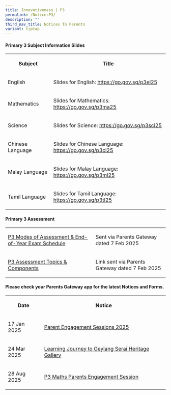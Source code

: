 ```yaml
---
title: Innovativeness | P3
permalink: /NoticesP3/
description: ""
third_nav_title: Notices To Parents
variant: tiptap
---
```

<h4>Primary 3 Subject Information Slides</h4>
<table style="minWidth: 50px">
<colgroup>
<col>
<col>
</colgroup>
<tbody>
<tr>
<th rowspan="1" colspan="1">
<p>Subject</p>
</th>
<th rowspan="1" colspan="1">
<p>Title</p>
</th>
</tr>
<tr>
<td rowspan="1" colspan="1">
<p>English</p>
</td>
<td rowspan="1" colspan="1">
<p>Slides for English: <a href="https://go.gov.sg/p3el25" rel="noopener nofollow" target="_blank">https://go.gov.sg/p3el25</a>
</p>
</td>
</tr>
<tr>
<td rowspan="1" colspan="1">
<p>Mathematics</p>
</td>
<td rowspan="1" colspan="1">
<p>Slides for Mathematics: <a href="https://go.gov.sg/p3ma25" rel="noopener nofollow" target="_blank">https://go.gov.sg/p3ma25</a>
</p>
</td>
</tr>
<tr>
<td rowspan="1" colspan="1">
<p>Science</p>
</td>
<td rowspan="1" colspan="1">
<p>Slides for Science: <a href="https://go.gov.sg/p3sci25" rel="noopener nofollow" target="_blank">https://go.gov.sg/p3sci25</a>
</p>
</td>
</tr>
<tr>
<td rowspan="1" colspan="1">
<p>Chinese Language</p>
</td>
<td rowspan="1" colspan="1">
<p>Slides for Chinese Language: <a href="https://go.gov.sg/p3cl25" rel="noopener nofollow" target="_blank">https://go.gov.sg/p3cl25</a>
</p>
</td>
</tr>
<tr>
<td rowspan="1" colspan="1">
<p>Malay Language</p>
</td>
<td rowspan="1" colspan="1">
<p>Slides for Malay Language: <a href="https://go.gov.sg/p3ml25" rel="noopener nofollow" target="_blank">https://go.gov.sg/p3ml25</a>
</p>
</td>
</tr>
<tr>
<td rowspan="1" colspan="1">
<p>Tamil Language</p>
</td>
<td rowspan="1" colspan="1">
<p>Slides for Tamil Language: <a href="https://go.gov.sg/p3tl25" rel="noopener nofollow" target="_blank">https://go.gov.sg/p3tl25</a>
</p>
</td>
</tr>
</tbody>
</table>
<h4>Primary 3 Assessment</h4>
<table style="minWidth: 50px">
<colgroup>
<col>
<col>
</colgroup>
<tbody>
<tr>
<td rowspan="1" colspan="1">
<p><a href="/files/JWPS_2025_P3_Modes_of_Assessments.pdf" rel="noopener nofollow" target="_blank">P3 Modes of Assessment &amp; End-of-Year Exam Schedule</a>
</p>
</td>
<td rowspan="1" colspan="1">
<p>Sent via Parents Gateway dated 7 Feb 2025</p>
</td>
</tr>
<tr>
<td rowspan="1" colspan="1">
<p><a href="/files/JWPS_2025_P3_Assessment_Overview__Topics_and_Components_.pdf" rel="noopener nofollow" target="_blank">P3 Assessment Topics &amp; Components</a>
</p>
</td>
<td rowspan="1" colspan="1">
<p>Link sent via Parents Gateway dated 7 Feb 2025</p>
</td>
</tr>
</tbody>
</table>
<h4>Please check your <strong>Parents Gateway</strong> app for the latest Notices and Forms.</h4>
<table style="minWidth: 50px">
<colgroup>
<col>
<col>
</colgroup>
<tbody>
<tr>
<th rowspan="1" colspan="1">
<p>Date</p>
</th>
<th rowspan="1" colspan="1">
<p>Notice</p>
</th>
</tr>
<tr>
<td rowspan="1" colspan="1">
<p>17 Jan 2025</p>
</td>
<td rowspan="1" colspan="1">
<p><a href="/files/Letter to parents/Term 1/026_Letter_to_Parents___Parent_Engagement_Sessions_2025.pdf" rel="noopener nofollow" target="_blank">Parent Engagement Sessions 2025</a>
</p>
</td>
</tr>
<tr>
<td rowspan="1" colspan="1">
<p>24 Mar 2025</p>
</td>
<td rowspan="1" colspan="1">
<p><a href="/files/Letter to parents/Term 2/033_P3_Geylang_Serai_Heritage_Gallery.pdf" rel="noopener nofollow" target="_blank">Learning Journey to Geylang Serai Heritage Gallery</a>
</p>
</td>
</tr>
<tr>
<td rowspan="1" colspan="1">
<p>28 Aug 2025</p>
</td>
<td rowspan="1" colspan="1">
<p><a href="/files/Letter to parents/Term 3/074_P3_Maths_Parents_Engagement_Session.pdf" rel="noopener nofollow" target="_blank">P3 Maths Parents Engagement Session</a>
</p>
</td>
</tr>
</tbody>
</table>
<p></p>